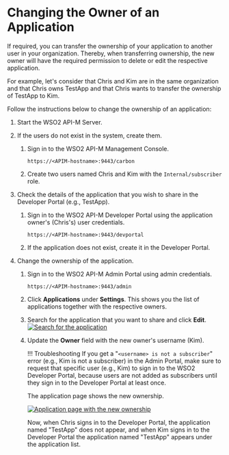 # Changing the Owner of an Application

If required, you can transfer the ownership of your application to another user in your organization. Thereby, when transferring ownership, the new owner will have the required permission to delete or edit the respective application.

For example, let's consider that Chris and Kim are in the same organization and that Chris owns TestApp and that Chris wants to transfer the ownership of TestApp to Kim.

Follow the instructions below to change the ownership of an application:

1.  Start the WSO2 API-M Server.
2.  If the users do not exist in the system, create them.
    
     1. Sign in to the WSO2 API-M Management Console.

         `https://<APIM-hostname>:9443/carbon`

     2. Create two users named Chris and Kim with the `Internal/subscriber` role.

3.  Check the details of the application that you wish to share in the Developer Portal (e.g., TestApp).

    1.  Sign in to the WSO2 API-M Developer Portal using the application owner's (Chris's) user credentials.

         `https://<APIM-hostname>:9443/devportal`

    2.  If the application does not exist, create it in the Developer Portal.

4.  Change the ownership of the application.

    1.  Sign in to the WSO2 API-M Admin Portal using admin credentials.
        
         `https://<APIM-hostname>:9443/admin`

    2.  Click **Applications** under **Settings**.
        This shows you the list of applications together with the respective owners.

    3.  Search for the application that you want to share and click **Edit**.
        [![Search for the application]({{base_path}}/assets/img/Learn/changing-application-owner-search.png)]({{base_path}}/assets/img/Learn/changing-application-owner-search.png)

    4.  Update the **Owner** field with the new owner's username (Kim).

        !!! Troubleshooting
            If you get a "`<username> is not a subscriber`" error (e.g., Kim is not a subscriber) in the Admin Portal, make sure to request that specific user (e.g., Kim) to sign in to the WSO2 Developer Portal, because users are not added as subscribers until they sign in to the Developer Portal at least once.


         The application page shows the new ownership.

        [![Application page with the new ownership]({{base_path}}/assets/img/Learn/changing-application-owner.png)]({{base_path}}/assets/img/Learn/changing-application-owner.png)   
        
        Now, when Chris signs in to the Developer Portal, the application named "TestApp" does not appear, and when Kim signs in to the Developer Portal the application named "TestApp" appears under the application list.


